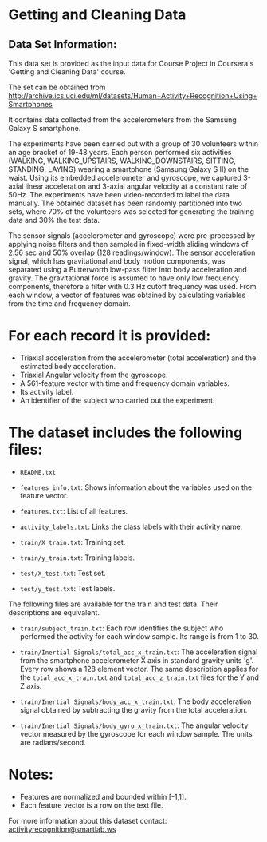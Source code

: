 # Getting and Cleaning Data


## Data Set Information:

This data set is provided as the input data for Course Project in Coursera's 
'Getting and Cleaning Data' course.

The set can be obtained from http://archive.ics.uci.edu/ml/datasets/Human+Activity+Recognition+Using+Smartphones

It contains data collected from the accelerometers from the Samsung Galaxy S smartphone.

The experiments have been carried out with a group of 30 volunteers within an age 
bracket of 19-48 years. Each person performed six activities 
(WALKING, WALKING_UPSTAIRS, WALKING_DOWNSTAIRS, SITTING, STANDING, LAYING) wearing a 
smartphone (Samsung Galaxy S II) on the waist. Using its embedded accelerometer and 
gyroscope, we captured 3-axial linear acceleration and 3-axial angular velocity at a 
constant rate of 50Hz. The experiments have been video-recorded to label the data manually. 
The obtained dataset has been randomly partitioned into two sets, where 70% of the 
volunteers was selected for generating the training data and 30% the test data. 

The sensor signals (accelerometer and gyroscope) were pre-processed by applying noise
filters and then sampled in fixed-width sliding windows of 2.56 sec and 50% overlap 
(128 readings/window). The sensor acceleration signal, which has gravitational and body 
motion components, was separated using a Butterworth low-pass filter into body 
acceleration and gravity. The gravitational force is assumed to have only low frequency 
components, therefore a filter with 0.3 Hz cutoff frequency was used. From each window, a 
vector of features was obtained by calculating variables from the time and frequency domain. 

For each record it is provided:
======================================

 * Triaxial acceleration from the accelerometer (total acceleration) and the estimated body acceleration.
 * Triaxial Angular velocity from the gyroscope. 
 * A 561-feature vector with time and frequency domain variables. 
 * Its activity label. 
 * An identifier of the subject who carried out the experiment.

The dataset includes the following files:
=========================================

 *  ```README.txt``` 

 *  ```features_info.txt```: Shows information about the variables used on the feature vector.

 *  ```features.txt```: List of all features.

 *  ```activity_labels.txt```: Links the class labels with their activity name.

 *  ```train/X_train.txt```: Training set.

 *  ```train/y_train.txt```: Training labels.

 *  ```test/X_test.txt```: Test set.

 *  ```test/y_test.txt```: Test labels.

The following files are available for the train and test data. Their descriptions are equivalent. 

 *  ```train/subject_train.txt```: Each row identifies the subject who performed the activity for each window sample. Its range is from 1 to 30. 

 *  ```train/Inertial Signals/total_acc_x_train.txt```: The acceleration signal from the smartphone accelerometer X axis in standard gravity units 'g'. Every row shows a 128 element vector. The same description applies for the ```total_acc_x_train.txt``` and ```total_acc_z_train.txt``` files for the Y and Z axis. 

 * ```train/Inertial Signals/body_acc_x_train.txt```: The body acceleration signal obtained by subtracting the gravity from the total acceleration. 

 * ```train/Inertial Signals/body_gyro_x_train.txt```: The angular velocity vector measured by the gyroscope for each window sample. The units are radians/second. 

Notes: 
======
 * Features are normalized and bounded within [-1,1].
 * Each feature vector is a row on the text file.

For more information about this dataset contact: activityrecognition@smartlab.ws
